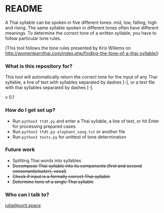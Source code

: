 # README #

A Thai syllable can be spoken in five different tones: mid, low, falling, high and rising.
The same syllable spoken in different tones often have different meanings.
To determine the correct tone of a written syllable, you have to follow particular tone rules.

(This tool follows the tone rules presented by Kris Willems on 
http://womenlearnthai.com/index.php/finding-the-tone-of-a-thai-syllable/)

### What is this repository for? ###

This tool will automatically return the correct tone for the input of any Thai syllable, a line of text with syllables separated by dashes [-], or a text file with thai syllables separated by dashes [-].

v 0.1

### How do I get set up? ###

* Run `python3 ttdt.py` and enter a Thai syllable, a line of text, or hit Enter for processing prepared cases
* Run `python3 ttdt.py elephant_song.txt` or another file
* Run `python3 tests.py` for unittest of tone determination

### Future work ###

* Splitting Thai words into syllables
* ~~Decompose Thai syllable into its components (first and second consonant(cluster), vocal)~~
* ~~Check if input is a formally correct Thai syllable~~
* ~~Determine tone of a single Thai syllable~~


### Who can I talk to? ###

julia@portl.space
